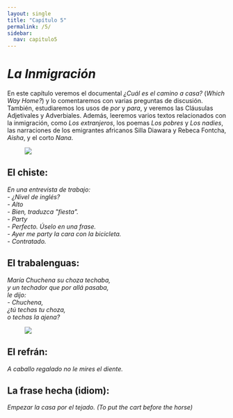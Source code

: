 ```yaml
---
layout: single
title: "Capítulo 5"
permalink: /5/
sidebar:
  nav: capitulo5
---
```


# _La Inmigración_

En este capítulo veremos el documental _¿Cuál es el camino a casa?_ (_Which Way Home?_) y lo comentaremos con varias preguntas de discusión. También, estudiaremos los usos de _por_ y _para_, y veremos las Cláusulas Adjetivales y Adverbiales. Además, leeremos varios textos relacionados con la inmigración, como _Los extranjeros_, los poemas _Los pobres_ y _Los nadies_, las narraciones de los emigrantes africanos Silla Diawara y Rebeca Fontcha, _Aisha_, y el corto _Nana_.

<figure style="width: 300px" class="align-right">
    <a href="https://sarroniz.github.io/S-280/images/meme18.jpg"><img src="https://sarroniz.github.io/S-280/images/meme18.jpg"></a>
</figure>

## El chiste:

_En una entrevista de trabajo:  
\- ¿Nivel de inglés?  
\- Alto    
\- Bien, traduzca "fiesta".  
\- Party  
\- Perfecto. Úselo en una frase.  
\- Ayer me party la cara con la bicicleta.  
\- Contratado._  


## El trabalenguas:

_María Chuchena su choza techaba,  
y un techador que por allá pasaba,  
le dijo:  
\- Chuchena,  
¿tú techas tu choza,  
o techas la ajena?_  

<figure style="width: 300px" class="align-right">
    <a href="https://sarroniz.github.io/S-280/images/meme11.jpg"><img src="https://sarroniz.github.io/S-280/images/meme11.jpg"></a>
</figure>

## El refrán:

_A caballo regalado no le mires el diente._


## La frase hecha (idiom):

_Empezar la casa por el tejado. (To put the cart before the horse)_
